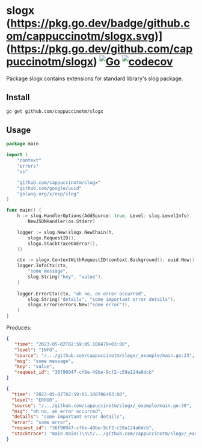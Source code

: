 # slogx (https://pkg.go.dev/badge/github.com/cappuccinotm/slogx.svg)](https://pkg.go.dev/github.com/cappuccinotm/slogx) [![Go](https://github.com/cappuccinotm/slogx/actions/workflows/go.yaml/badge.svg)](https://github.com/cappuccinotm/slogx/actions/workflows/go.yaml) [![codecov](https://codecov.io/gh/cappuccinotm/slogx/branch/master/graph/badge.svg?token=I8SsMkdRqd)](https://codecov.io/gh/cappuccinotm/slogx)
Package slogx contains extensions for standard library's slog package.

## Install
```bash
go get github.com/cappuccinotm/slogx
```

## Usage

```go
package main

import (
	"context"
	"errors"
	"os"

	"github.com/cappuccinotm/slogx"
	"github.com/google/uuid"
	"golang.org/x/exp/slog"
)

func main() {
	h := slog.HandlerOptions{AddSource: true, Level: slog.LevelInfo}.
		NewJSONHandler(os.Stderr)

	logger := slog.New(slogx.NewChain(h,
		slogx.RequestID(),
		slogx.StacktraceOnError(),
	))

	ctx := slogx.ContextWithRequestID(context.Background(), uuid.New().String())
	logger.InfoCtx(ctx,
		"some message",
		slog.String("key", "value"),
	)
	
	logger.ErrorCtx(ctx, "oh no, an error occurred",
		slog.String("details", "some important error details"),
		slogx.Error(errors.New("some error")),
	)
}
```

Produces:
```json
{
   "time": "2023-05-02T02:59:05.108479+03:00",
   "level": "INFO",
   "source": "/.../github.com/cappuccinotm/slogx/_example/main.go:23",
   "msg": "some message",
   "key": "value",
   "request_id": "36f90947-cf6e-49be-9cf2-c59a124a6dcb"
}
```
``` json
{
  "time": "2023-05-02T02:59:05.108786+03:00",
  "level": "ERROR",
  "source": "/.../github.com/cappuccinotm/slogx/_example/main.go:30",
  "msg": "oh no, an error occurred",
  "details": "some important error details",
  "error": "some error",
  "request_id": "36f90947-cf6e-49be-9cf2-c59a124a6dcb",
  "stacktrace": "main.main()\n\t/.../github.com/cappuccinotm/slogx/_example/main.go:30 +0x3e4\n"
}
```
